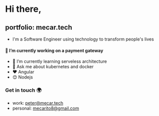 # Hi there,
## portfolio: mecar.tech
- I'm a Software Engineer using technology to transform people's lives 

#### 🔭 I’m currently working on a payment gateway
- 🌱 I’m currently learning serveless architecture
- 💬 Ask me about kubernetes and docker
- :heart: Angular
- :blush: Nodejs



### Get in touch :earth_africa:
-  work:  peter@mecar.tech
-  personal: mecarito8@gmail.com

<!--
**mecarito/mecarito** is a ✨ _special_ ✨ repository because its `README.md` (this file) appears on your GitHub profile.

Here are some ideas to get you started:

### 🔭 I’m currently working on ...
- 🌱 I’m currently learning ...
- 👯 I’m looking to collaborate on ...
- 🤔 I’m looking for help with ...
- 💬 Ask me about ...
- 📫 How to reach me: ...
- 😄 Pronouns: ...
- ⚡ Fun fact: ...
-->
